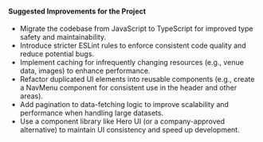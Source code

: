#### Suggested Improvements for the Project
- Migrate the codebase from JavaScript to TypeScript for improved type safety and maintainability.
- Introduce stricter ESLint rules to enforce consistent code quality and reduce potential bugs.
- Implement caching for infrequently changing resources (e.g., venue data, images) to enhance performance.
- Refactor duplicated UI elements into reusable components (e.g., create a NavMenu component for consistent use in the header and other areas).
- Add pagination to data-fetching logic to improve scalability and performance when handling large datasets.
- Use a component library like Hero UI (or a company-approved alternative) to maintain UI consistency and speed up development.
